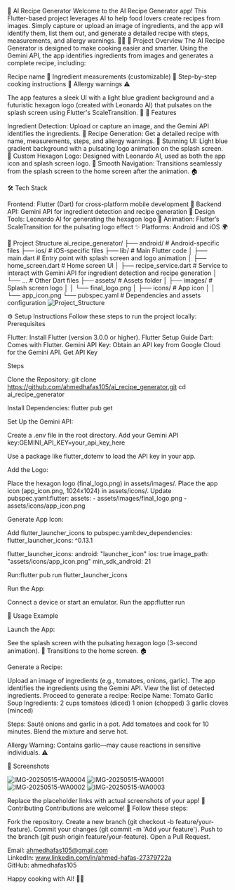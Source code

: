 🍳 AI Recipe Generator
Welcome to the AI Recipe Generator app! This Flutter-based project leverages AI to help food lovers create recipes from images. Simply capture or upload an image of ingredients, and the app will identify them, list them out, and generate a detailed recipe with steps, measurements, and allergy warnings. 🥗✨
🚀 Project Overview
The AI Recipe Generator is designed to make cooking easier and smarter. Using the Gemini API, the app identifies ingredients from images and generates a complete recipe, including:

Recipe name 📝
Ingredient measurements (customizable) 🥄
Step-by-step cooking instructions 🍴
Allergy warnings ⚠️

The app features a sleek UI with a light blue gradient background and a futuristic hexagon logo (created with Leonardo AI) that pulsates on the splash screen using Flutter's ScaleTransition. 🌟
🎯 Features

Ingredient Detection: Upload or capture an image, and the Gemini API identifies the ingredients. 📸
Recipe Generation: Get a detailed recipe with name, measurements, steps, and allergy warnings. 🍲
Stunning UI: Light blue gradient background with a pulsating logo animation on the splash screen. 🎨
Custom Hexagon Logo: Designed with Leonardo AI, used as both the app icon and splash screen logo. 🔳
Smooth Navigation: Transitions seamlessly from the splash screen to the home screen after the animation. 🏠

🛠️ Tech Stack

Frontend: Flutter (Dart) for cross-platform mobile development 📱
Backend API: Gemini API for ingredient detection and recipe generation 🧠
Design Tools: Leonardo AI for generating the hexagon logo 🎨
Animation: Flutter’s ScaleTransition for the pulsating logo effect ✨
Platforms: Android and iOS 🌍

📂 Project Structure
ai_recipe_generator/
├── android/               # Android-specific files
├── ios/                   # iOS-specific files
├── lib/                   # Main Flutter code
│   ├── main.dart          # Entry point with splash screen and logo animation
│   ├── home_screen.dart   # Home screen UI
│   ├── recipe_service.dart # Service to interact with Gemini API for ingredient detection and recipe generation
│   └── ...                # Other Dart files
├── assets/                # Assets folder
│   ├── images/            # Splash screen logo
│   │   └── final_logo.png
│   ├── icons/             # App icon
│   │   └── app_icon.png
└── pubspec.yaml           # Dependencies and assets configuration
![Project_Structure](https://github.com/user-attachments/assets/5fba6b9a-ecb7-4ea3-8443-2fb751388f0c)


⚙️ Setup Instructions
Follow these steps to run the project locally:
Prerequisites

Flutter: Install Flutter (version 3.0.0 or higher). Flutter Setup Guide
Dart: Comes with Flutter.
Gemini API Key: Obtain an API key from Google Cloud for the Gemini API. Get API Key

Steps

Clone the Repository:
git clone https://github.com/ahmedhafas105/ai_recipe_generator.git
cd ai_recipe_generator


Install Dependencies:
flutter pub get


Set Up the Gemini API:

Create a .env file in the root directory.
Add your Gemini API key:GEMINI_API_KEY=your_api_key_here


Use a package like flutter_dotenv to load the API key in your app.


Add the Logo:

Place the hexagon logo (final_logo.png) in assets/images/.
Place the app icon (app_icon.png, 1024x1024) in assets/icons/.
Update pubspec.yaml:flutter:
  assets:
    - assets/images/final_logo.png
    - assets/icons/app_icon.png




Generate App Icon:

Add flutter_launcher_icons to pubspec.yaml:dev_dependencies:
  flutter_launcher_icons: ^0.13.1

flutter_launcher_icons:
  android: "launcher_icon"
  ios: true
  image_path: "assets/icons/app_icon.png"
  min_sdk_android: 21


Run:flutter pub run flutter_launcher_icons




Run the App:

Connect a device or start an emulator.
Run the app:flutter run





🎥 Usage Example

Launch the App:

See the splash screen with the pulsating hexagon logo (3-second animation). 🌟
Transitions to the home screen. 🏠


Generate a Recipe:

Upload an image of ingredients (e.g., tomatoes, onions, garlic).
The app identifies the ingredients using the Gemini API.
View the list of detected ingredients.
Proceed to generate a recipe:
Recipe Name: Tomato Garlic Soup
Ingredients: 
2 cups tomatoes (diced)
1 onion (chopped)
3 garlic cloves (minced)


Steps:
Sauté onions and garlic in a pot.
Add tomatoes and cook for 10 minutes.
Blend the mixture and serve hot.


Allergy Warning: Contains garlic—may cause reactions in sensitive individuals. ⚠️



📸 Screenshots

![IMG-20250515-WA0004](https://github.com/user-attachments/assets/28778b70-2115-421b-b5ba-d6614a3dee21)
![IMG-20250515-WA0001](https://github.com/user-attachments/assets/b71034fb-9c52-4356-94d3-68c63d3a0c8a)
![IMG-20250515-WA0002](https://github.com/user-attachments/assets/f5bed295-5ba8-44bd-b3f8-c0afa9143a54)
![IMG-20250515-WA0003](https://github.com/user-attachments/assets/831d0ce4-792c-4e11-b16d-70ad2079f69e)




Replace the placeholder links with actual screenshots of your app!
🤝 Contributing
Contributions are welcome! 🌟 Follow these steps:

Fork the repository.
Create a new branch (git checkout -b feature/your-feature).
Commit your changes (git commit -m 'Add your feature').
Push to the branch (git push origin feature/your-feature).
Open a Pull Request.


Email: ahmedhafas105@gmail.com  
LinkedIn: www.linkedin.com/in/ahmed-hafas-27379722a  
GitHub: ahmedhafas105


Happy cooking with AI! 🍳🤖
